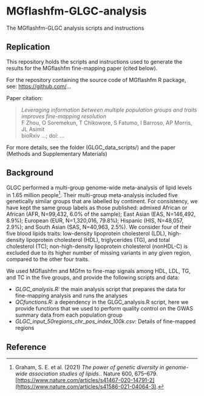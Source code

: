 # MGflashfm-GLGC-analysis
The MGflashfm-GLGC analysis scripts and instructions

## Replication

This repository holds the scripts and instructions used to generate the results for the MGflashfm fine-mapping paper (cited below). 

For the repository containing the source code of MGflashfm R package, see: https://github.com/...

Paper citation:

> *Leveraging information between multiple population groups and traits improves fine-mapping resolution* <br />
> F Zhou, O Soremekun, T Chikowore, S Fatumo, I Barroso, AP Morris, JL Asimit <br />
> bioRxiv ...; doi: ...

For more details, see the folder (GLGC_data_scripts/) and the paper (Methods and Supplementary Materials)

## Background
GLGC performed a multi-group genome-wide meta-analysis of lipid levels in 1.65 million people[^1]. Their multi-group meta-analysis included five genetically similar groups that are labelled by continent. For consistency, we have kept the same group labels as those published: admixed African or African (AFR, N=99,432, 6.0% of the sample); East Asian (EAS, N=146,492, 8.9%); European (EUR, N=1,320,016, 79.8%); Hispanic (HIS, N=48,057, 2.9%); and South Asian (SAS, N=40,963, 2.5%). We consider four of their five blood lipids traits: low-density lipoprotein cholesterol (LDL), high-density lipoprotein cholesterol (HDL), triglycerides (TG), and total cholesterol (TC); non-high-density lipoprotein cholesterol (nonHDL-C) is excluded due to its higher number of missing variants in any given region, compared to the other four traits. 

We used MGflashfm and MGfm to fine-map signals among HDL, LDL, TG, and TC in the five groups, and provide the following scripts and data:

- *GLGC_analysis.R:* the main analysis script that prepares the data for fine-mapping analysis and runs the analyses
- *QCfunctions.R:* a dependency in the GLGC_analysis.R script, here we provide functions that we used to perform quality control on the GWAS summary data from each population group
- *GLGC_input_50regions_chr_pos_index_100k.csv:* Details of fine-mapped regions

## Reference
[^1]: Graham, S. E. et al. (2021) *The power of genetic diversity in genome-wide association studies of lipids.*. Nature 600, 675–679. [https://www.nature.com/articles/s41467-020-14791-2](https://www.nature.com/articles/s41586-021-04064-3).
